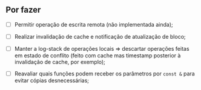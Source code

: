 ## Por fazer

- [ ] Permitir operação de escrita remota (não implementada ainda);
- [ ] Realizar invalidação de cache e notificação de atualização de bloco;
- [ ] Manter a log-stack de operações locais ⇒ descartar operações feitas em estado de conflito (feito com cache mas timestamp posterior à invalidação de cache, por exemplo);
- [ ] Reavaliar quais funções podem receber os parâmetros por `const &` para evitar cópias desnecessárias;

